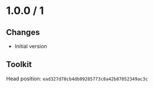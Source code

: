 # 1.0.0 / 1

## Changes

- Initial version

## Toolkit

Head position: `ead327d70cb4db09285773c8a42b87052349ac3c`


